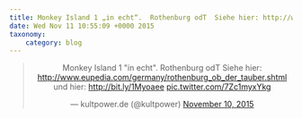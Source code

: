 ```yaml
---
title: Monkey Island 1 „in echt“.  Rothenburg odT  Siehe hier: http://www.eupedia.com/germany/rothenburg_ob_der_tauber.shtml und hier: http://bit.ly/1Myoaee http://twitter.com/kultpower/status/664157107076407296/photo/1
date: Wed Nov 11 10:55:09 +0000 2015
taxonomy:
    category: blog
---
```

<blockquote class="twitter-tweet" align="center" width="350"><p lang="de" dir="ltr">Monkey Island 1 &quot;in echt&quot;.&#10;&#10;Rothenburg odT&#10;&#10;Siehe hier: <a href="http://www.eupedia.com/germany/rothenburg_ob_der_tauber.shtml">http://www.eupedia.com/germany/rothenburg_ob_der_tauber.shtml</a>&#10;und hier: <a href="http://bit.ly/1Myoaee">http://bit.ly/1Myoaee</a> <a href="http://twitter.com/kultpower/status/664157107076407296/photo/1">pic.twitter.com/7Zc1myxYkg</a></p>&mdash; kultpower.de (@kultpower) <a href="https://twitter.com/kultpower/status/664157107076407296">November 10, 2015</a></blockquote>
